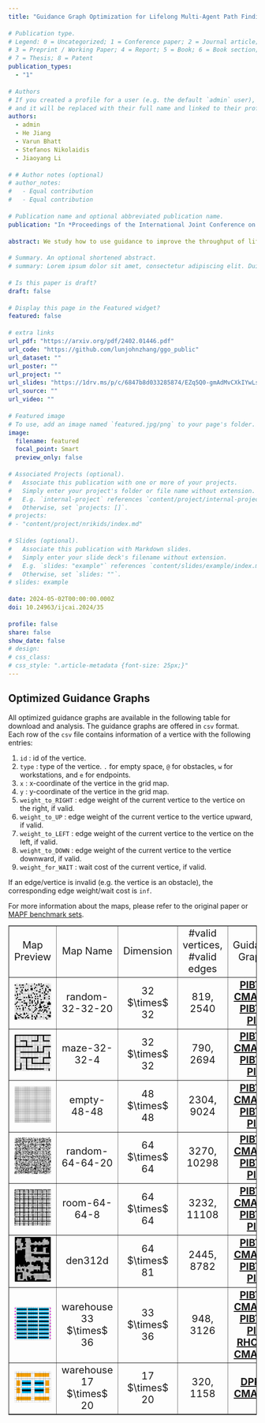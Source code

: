 ```yaml
---
title: "Guidance Graph Optimization for Lifelong Multi-Agent Path Finding"

# Publication type.
# Legend: 0 = Uncategorized; 1 = Conference paper; 2 = Journal article;
# 3 = Preprint / Working Paper; 4 = Report; 5 = Book; 6 = Book section;
# 7 = Thesis; 8 = Patent
publication_types:
  - "1"

# Authors
# If you created a profile for a user (e.g. the default `admin` user), write the username (folder name) here
# and it will be replaced with their full name and linked to their profile.
authors:
  - admin
  - He Jiang
  - Varun Bhatt
  - Stefanos Nikolaidis
  - Jiaoyang Li

# # Author notes (optional)
# author_notes:
#   - Equal contribution
#   - Equal contribution

# Publication name and optional abbreviated publication name.
publication: "In *Proceedings of the International Joint Conference on Artificial Intelligence (IJCAI), August 03–09, Jeju, Korea*"

abstract: We study how to use guidance to improve the throughput of lifelong Multi-Agent Path Finding (MAPF). Previous studies have demonstrated that, while incorporating guidance, such as highways, can accelerate MAPF algorithms, this often results in a trade-off with solution quality. In addition, how to generate good guidance automatically remains largely unexplored, with current methods falling short of surpassing manually designed ones. In this work, we introduce the guidance graph as a versatile representation of guidance for lifelong MAPF, framing Guidance Graph Optimization as the task of optimizing its edge weights. We present two GGO algorithms to automatically generate guidance for arbitrary lifelong MAPF algorithms and maps. The first method directly optimizes edge weights, while the second method optimizes an update model capable of generating edge weights. Empirically, we show that (1) our guidance graphs improve the throughput of three representative lifelong MAPF algorithms in eight benchmark maps, and (2) our update model can generate guidance graphs for as large as $93 \times 91$ maps and as many as 3,000 agents.

# Summary. An optional shortened abstract.
# summary: Lorem ipsum dolor sit amet, consectetur adipiscing elit. Duis posuere tellus ac convallis placerat. Proin tincidunt magna sed ex sollicitudin condimentum.

# Is this paper is draft?
draft: false

# Display this page in the Featured widget?
featured: false

# extra links
url_pdf: "https://arxiv.org/pdf/2402.01446.pdf"
url_code: "https://github.com/lunjohnzhang/ggo_public"
url_dataset: ""
url_poster: ""
url_project: ""
url_slides: "https://1drv.ms/p/c/6847b8d033285874/EZq5Q0-gmAdMvCXkIYwLsckB2fjowNeo6jFClNztvg7OUw?e=ZkKSAC"
url_source: ""
url_video: ""

# Featured image
# To use, add an image named `featured.jpg/png` to your page's folder.
image:
  filename: featured
  focal_point: Smart
  preview_only: false

# Associated Projects (optional).
#   Associate this publication with one or more of your projects.
#   Simply enter your project's folder or file name without extension.
#   E.g. `internal-project` references `content/project/internal-project/index.md`.
#   Otherwise, set `projects: []`.
# projects:
# - "content/project/nrikids/index.md"

# Slides (optional).
#   Associate this publication with Markdown slides.
#   Simply enter your slide deck's filename without extension.
#   E.g. `slides: "example"` references `content/slides/example/index.md`.
#   Otherwise, set `slides: ""`.
# slides: example

date: 2024-05-02T00:00:00.000Z
doi: 10.24963/ijcai.2024/35

profile: false
share: false
show_date: false
# design:
# css_class:
# css_style: ".article-metadata {font-size: 25px;}"
---
```


<style>
    .no-scroll {
        overflow: hidden;
    }
    table {
        width: 100%;
        border-collapse: collapse;
    }
    td, th {
        width: 20%;
        text-align: center;
        vertical-align: middle;
        font-size: 20px;
    }
    .img-fit {
        width: 100%; /* Adjust width as needed */
        height: auto;
    }
</style>


## **Optimized Guidance Graphs**

All optimized guidance graphs are available in the following table for download and analysis. The guidance graphs are offered in `csv` format. Each row of the `csv` file contains information of a vertice with the following entries:

1. `id` : id of the vertice.
2. `type` : type of the vertice. `.` for empty space, `@` for obstacles, `w` for workstations, and `e` for endpoints.
3. `x` : x-coordinate of the vertice in the grid map.
4. `y` : y-coordinate of the vertice in the grid map.
5. `weight_to_RIGHT` : edge weight of the current vertice to the vertice on the right, if valid.
6. `weight_to_UP` : edge weight of the current vertice to the vertice upward, if valid.
7. `weight_to_LEFT` : edge weight of the current vertice to the vertice on the left, if valid.
8. `weight_to_DOWN` : edge weight of the current vertice to the vertice downward, if valid.
9.  `weight_for_WAIT` : wait cost of the current vertice, if valid.

If an edge/vertice is invalid (e.g. the vertice is an obstacle), the corresponding edge weight/wait cost is `inf`.

For more information about the maps, please refer to the original paper or [MAPF benchmark sets](http://mapf.info/index.php/Main/Benchmarks).


<table border="1px" class="no-scroll">
    <tr>
        <td> Map Preview </td>
        <td> Map Name </td>
        <td> Dimension </td>
        <td> #valid vertices, #valid edges </td>
        <td> Guidance Graphs </td>
    </tr>
    <tr>
        <td> <img src="maps/random-32-32-20.png" class="img-fit"></td>
        <td style="vertical-align: middle;"> random-32-32-20 </td>
        <td style="vertical-align: middle;"> 32 $\times$ 32 </td>
        <td style="vertical-align: middle;"> 819, 2540</td>
        <td style="vertical-align: middle;">
            <strong><u><a href="g_graph/pibt_random_cma-es_32x32_400_agents_four-way-move.csv" download> PIBT + CMA-ES</a></u><br></strong>
            <strong><u><a href="g_graph/pibt_random_cma-es_piu-transfer_32x32_400_agents_four-way-move.csv" download> PIBT + PIU </a></u></strong>
        </td>
    </tr>
    <tr>
        <td> <img src="maps/maze-32-32-4.png" class="img-fit"></td>
        <td style="vertical-align: middle;"> maze-32-32-4 </td>
        <td style="vertical-align: middle;"> 32 $\times$ 32 </td>
        <td style="vertical-align: middle;"> 790, 2694</td>
        <td style="vertical-align: middle;">
            <strong><u><a href="g_graph/pibt_maze-32-32-4_cma-es_400_agents_four-way-move_g_graph.csv" download> PIBT + CMA-ES</a></u><br></strong>
            <strong><u><a href="g_graph/pibt_maze-32-32-4_cma-es-piu_400_agents_four-way-move_g_graph.csv" download> PIBT + PIU </a></u></strong>
        </td>
    </tr>
    <tr>
        <td> <img src="maps/empty-48-48.png" class="img-fit"></td>
        <td style="vertical-align: middle;"> empty-48-48 </td>
        <td style="vertical-align: middle;"> 48 $\times$ 48 </td>
        <td style="vertical-align: middle;"> 2304, 9024</td>
        <td style="vertical-align: middle;">
            <strong><u><a href="g_graph/pibt_empty-48-48_cma-es_1000_agents_four-way-move_g_graph.csv" download> PIBT + CMA-ES</a></u><br></strong>
            <strong><u><a href="g_graph/pibt_empty-48-48_cma-es-piu_1000_agents_four-way-move_g_graph.csv" download> PIBT + PIU </a></u></strong>
        </td>
    </tr>
    <tr>
        <td> <img src="maps/random-64-64-20.png" class="img-fit"></td>
        <td style="vertical-align: middle;"> random-64-64-20 </td>
        <td style="vertical-align: middle;"> 64 $\times$ 64 </td>
        <td style="vertical-align: middle;"> 3270, 10298</td>
        <td style="vertical-align: middle;">
            <strong><u><a href="g_graph/pibt_random-64-64-20_cma-es_1500_agents_four-way-move_g_graph.csv" download> PIBT + CMA-ES</a></u><br></strong>
            <strong><u><a href="g_graph/pibt_random-64-64-20_cma-es-piu_1500_agents_four-way-move_g_graph.csv" download> PIBT + PIU </a></u></strong>
        </td>
    </tr>
    <tr>
        <td><img src="maps/room-64-64-8.png" class="img-fit"></td>
        <td style="vertical-align: middle;"> room-64-64-8 </td>
        <td style="vertical-align: middle;"> 64 $\times$ 64 </td>
        <td style="vertical-align: middle;"> 3232, 11108 </td>
        <td style="vertical-align: middle;">
            <strong><u><a href="g_graph/pibt_room_cma-es_64x64_1500_agents_four-way-move.csv" download> PIBT + CMA-ES</a></u><br></strong>
            <strong><u><a href="g_graph/pibt_room_cma-es-piu-transfer_64x64_1500_agents_four-way-move.json.csv" download> PIBT + PIU </a></u></strong>
        </td>
    </tr>
    <tr>
        <td> <img src="maps/den312d.png" class="img-fit"></td>
        <td style="vertical-align: middle;"> den312d </td>
        <td style="vertical-align: middle;"> 64 $\times$ 81 </td>
        <td style="vertical-align: middle;"> 2445, 8782</td>
        <td style="vertical-align: middle;">
            <strong><u><a href="g_graph/pibt_den312d_cma-es_1200_agents_four-way-move_g_graph.csv" download> PIBT + CMA-ES</a></u><br></strong>
            <strong><u><a href="g_graph/pibt_den312d_cma-es-piu_1200_agents_four-way-move_g_graph.csv" download> PIBT + PIU </a></u></strong>
        </td>
    </tr>
    <tr>
        <td><img src="maps/kiva_large_w_mode.png" class="img-fit"></td>
        <td style="vertical-align: middle;"> warehouse 33 $\times$ 36 </td>
        <td style="vertical-align: middle;"> 33 $\times$ 36 </td>
        <td style="vertical-align: middle;"> 948, 3126 </td>
        <td style="vertical-align: middle;">
            <strong><u><a href="g_graph/pibt_warehouse-33x36_w_mode_cma-es_400_agents_four-way-move.csv" download> PIBT + CMA-ES</a></u><br></strong>
            <strong><u><a href="g_graph/pibt_warehouse-33x36_w_mode_cma-es-piu-transfer_400_agents_four-way-move.csv" download> PIBT + PIU </a></u><br></strong>
            <strong><u><a href="g_graph/kiva_33x36_human_cma-es_opt_220_agents.csv" download> RHCR + CMA-ES</a></u><br></strong>
        </td>
    </tr>
    <tr>
        <td><img src="maps/kiva_small_r_mode.png" class="img-fit"></td>
        <td style="vertical-align: middle;"> warehouse 17 $\times$ 20 </td>
        <td style="vertical-align: middle;"> 17 $\times$ 20 </td>
        <td style="vertical-align: middle;"> 320, 1158 </td>
        <td style="vertical-align: middle;">
            <strong><u><a href="g_graph/kiva_dpp_17x20_human_cma-es_opt_88_agents.csv" download> DPP + CMA-ES</a></u><br></strong>
        </td>
    </tr>
</table>